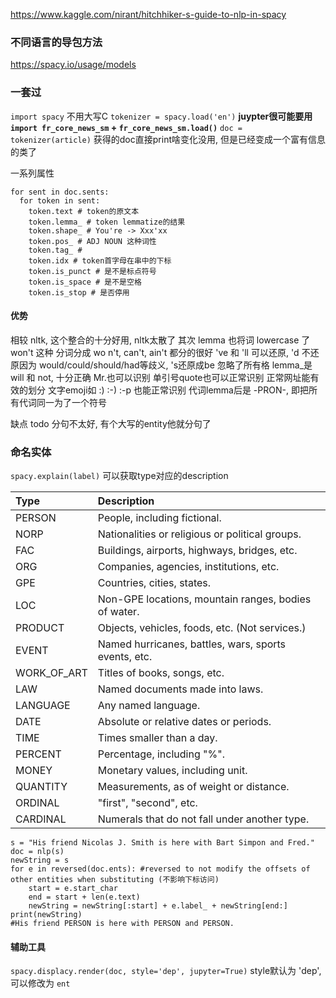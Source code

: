 https://www.kaggle.com/nirant/hitchhiker-s-guide-to-nlp-in-spacy

### 不同语言的导包方法
https://spacy.io/usage/models

### 一套过
`import spacy` 不用大写C
`tokenizer = spacy.load('en')` **juypter很可能要用`import fr_core_news_sm` + `fr_core_news_sm.load()`**
`doc = tokenizer(article)` 获得的doc直接print啥变化没用, 但是已经变成一个富有信息的类了

一系列属性
```
for sent in doc.sents:
  for token in sent:
    token.text # token的原文本
    token.lemma_ # token lemmatize的结果
    token.shape_ # You're -> Xxx'xx
    token.pos_ # ADJ NOUN 这种词性
    token.tag_ # 
    token.idx # token首字母在串中的下标
    token.is_punct # 是不是标点符号
    token.is_space # 是不是空格 
    token.is_stop # 是否停用
```

#### 优势
相较 nltk, 这个整合的十分好用, nltk太散了
其次
lemma 也将词 lowercase 了
won't 这种 分词分成 wo n't, can't, ain't 都分的很好
've 和 'll 可以还原, 'd 不还原因为 would/could/should/had等歧义, 's还原成be 忽略了所有格
lemma_是 will 和 not, 十分正确
Mr.也可以识别
单引号quote也可以正常识别
正常网址能有效的划分
文字emoji如 :) :-) :-p 也能正常识别
代词lemma后是 -PRON-, 即把所有代词同一为了一个符号

缺点 todo 分句不太好, 有个大写的entity他就分句了

### 命名实体
`spacy.explain(label)` 可以获取type对应的description

| Type | 	Description|
|:---|:---
| PERSON |	People, including fictional. |
| NORP | Nationalities or religious or political groups.| 
| FAC|  	Buildings, airports, highways, bridges, etc.| 
| ORG|  	Companies, agencies, institutions, etc.| 
| GPE|  	Countries, cities, states.| 
| LOC|  	Non-GPE locations, mountain ranges, bodies of water.| 
| PRODUCT|  	Objects, vehicles, foods, etc. (Not services.)| 
| EVENT|  	Named hurricanes, battles, wars, sports events, etc.| 
| WORK_OF_ART|  	Titles of books, songs, etc.| 
| LAW|  	Named documents made into laws.| |
| LANGUAGE|  	Any named language.| 
| DATE|  	Absolute or relative dates or periods.| 
| TIME|  	Times smaller than a day.| 
| PERCENT|  	Percentage, including "%".| 
| MONEY|  	Monetary values, including unit.| 
| QUANTITY|  	Measurements, as of weight or distance.| 
| ORDINAL|  	"first", "second", etc.| 
| CARDINAL|  	Numerals that do not fall under another type.| 

```
s = "His friend Nicolas J. Smith is here with Bart Simpon and Fred."
doc = nlp(s)
newString = s
for e in reversed(doc.ents): #reversed to not modify the offsets of other entities when substituting (不影响下标访问)
    start = e.start_char
    end = start + len(e.text)
    newString = newString[:start] + e.label_ + newString[end:]
print(newString)
#His friend PERSON is here with PERSON and PERSON.
```

#### 辅助工具
`spacy.displacy.render(doc, style='dep', jupyter=True)`
style默认为 'dep', 可以修改为 `ent`